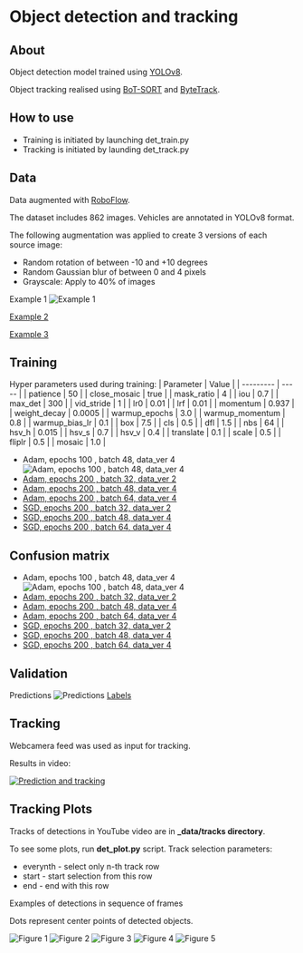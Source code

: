 # Object detection and tracking
## About
Object detection model trained using [YOLOv8](https://docs.ultralytics.com).

Object tracking realised using [BoT-SORT](https://github.com/NirAharon/BoT-SORT) and [ByteTrack](https://github.com/ifzhang/ByteTrack).

## How to use
- Training is initiated by launching det_train.py
- Tracking is initiated by launding det_track.py

## Data
Data augmented with [RoboFlow](https://app.roboflow.com).

The dataset includes 862 images.
Vehicles are annotated in YOLOv8 format.

The following augmentation was applied to create 3 versions of each source image:
- Random rotation of between -10 and +10 degrees
- Random Gaussian blur of between 0 and 4 pixels
- Grayscale: Apply to 40% of images

Example 1
![Example 1](/_models/100Adam48-4/train_batch0.jpg)

[Example 2](/_models/100Adam48-4/train_batch1.jpg)

[Example 3](/_models/100Adam48-4/train_batch2.jpg)


## Training
Hyper parameters used during training:
| Parameter | Value |
| --------- | ----- |
| patience | 50 |
| close_mosaic | true |
| mask_ratio | 4 |
| iou | 0.7 |
| max_det | 300 |
| vid_stride | 1 |
| lr0 | 0.01 |
| lrf | 0.01 |
| momentum | 0.937 |
| weight_decay | 0.0005 |
| warmup_epochs | 3.0 |
| warmup_momentum | 0.8 |
| warmup_bias_lr | 0.1 |
| box | 7.5 |
| cls | 0.5 |
| dfl | 1.5 |
| nbs | 64 |
| hsv_h | 0.015 |
| hsv_s | 0.7 |
| hsv_v | 0.4 |
| translate | 0.1 |
| scale | 0.5 |
| fliplr | 0.5 |
| mosaic | 1.0 |

- Adam, epochs 100 , batch 48, data_ver 4
![Adam, epochs 100 , batch 48, data_ver 4](/_models/100Adam48-4/results.png)
- [Adam, epochs 200 , batch 32, data_ver 2](/_models/200Adam32-2/results.png)
- [Adam, epochs 200 , batch 48, data_ver 4](/_models/200Adam48-4/results.png)
- [Adam, epochs 200 , batch 64, data_ver 4](/_models/200Adam64-4/results.png)
- [SGD, epochs 200 , batch 32, data_ver 2](/_models/200SGD32-2/results.png)
- [SGD, epochs 200 , batch 48, data_ver 4](/_models/200SGD48-4/results.png)
- [SGD, epochs 200 , batch 64, data_ver 4](/_models/200SGD64-4/results.png)



## Confusion matrix

- Adam, epochs 100 , batch 48, data_ver 4
    ![Adam, epochs 100 , batch 48, data_ver 4](/_models/100Adam48-4/confusion_matrix.png)
- [Adam, epochs 200 , batch 32, data_ver 2](/_models/200Adam32-2/confusion_matrix.png)
- [Adam, epochs 200 , batch 48, data_ver 4](/_models/200Adam48-4/confusion_matrix.png)
- [Adam, epochs 200 , batch 64, data_ver 4](/_models/200Adam64-4/confusion_matrix.png)
- [SGD, epochs 200 , batch 32, data_ver 2](/_models/200SGD32-2/confusion_matrix.png)
- [SGD, epochs 200 , batch 48, data_ver 4](/_models/200SGD48-4/confusion_matrix.png)
- [SGD, epochs 200 , batch 64, data_ver 4](/_models/200SGD64-4/confusion_matrix.png)


## Validation
Predictions
![Predictions](/_models/100Adam48-4/val_batch0_pred.jpg)
[Labels](/_models/100Adam48-4/val_batch0_labels.jpg)


## Tracking
Webcamera feed was used as input for tracking.

Results in video:

[![Prediction and tracking](https://img.youtube.com/vi/8dvHar8VCfk/0.jpg)](https://www.youtube.com/watch?v=8dvHar8VCfk)

## Tracking Plots
Tracks of detections in YouTube video are in **_data/tracks directory**.

To see some plots, run **det_plot.py** script. Track selection parameters:
- everynth - select only n-th track row
- start - start selection from this row
- end - end with this row


Examples of detections in sequence of frames


Dots represent center points of detected objects.


![Figure 1](/_data/_images/Figure_1.png)
![Figure 2](/_data/_images/Figure_2.png)
![Figure 3](/_data/_images/Figure_3.png)
![Figure 4](/_data/_images/Figure_4.png)
![Figure 5](/_data/_images/Figure_5.png)